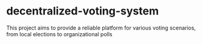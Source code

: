# decentralized-voting-system
This project aims to provide a reliable platform for various voting scenarios, from local elections to organizational polls
